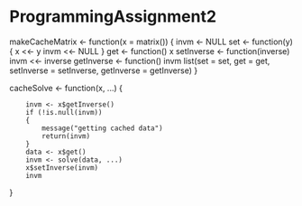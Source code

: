 # ProgrammingAssignment2

makeCacheMatrix <- function(x = matrix()) 
{
        invm <- NULL
	      set <- function(y) 
        {
		      x <<- y
        	invm <<- NULL
        }
        get <- function() x
        setInverse <- function(inverse) invm <<- inverse
        getInverse <- function() invm
        list(set = set, get = get, setInverse = setInverse, getInverse = getInverse)
}


cacheSolve <- function(x, ...) 
{
        
        invm <- x$getInverse()
        if (!is.null(invm)) 
        {
        	message("getting cached data")
        	return(invm)
        }
        data <- x$get()
        invm <- solve(data, ...)
        x$setInverse(invm)
        invm
}
